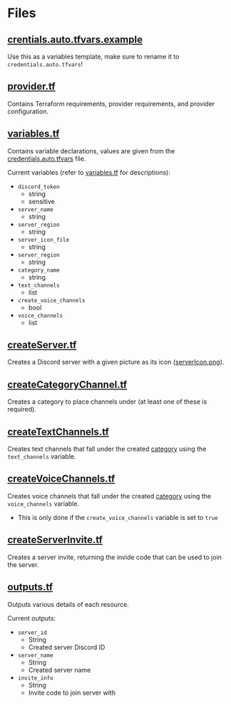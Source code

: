 # Files

## [crentials.auto.tfvars.example](credentials.auto.tfvars)

Use this as a variables template, make sure to rename it to `credentials.auto.tfvars`!

## [provider.tf](provider.tf)

Contains Terraform requirements, provider requirements, and provider configuration.

## [variables.tf](variables.tf)

Contains variable declarations, values are given from the [credentials.auto.tfvars](credentials.auto.tfvars.example) file.

Current variables (refer to [variables.tf](variables.tf) for descriptions):
 - `discord_token`
   - string
   - sensitive
 - `server_name`
   - string
 - `server_region`
   - string
 - `server_icon_file`
   - string
 - `server_region`
   - string
 - `category_name`
   - string
 - `text_channels`
   - list
 - `create_voice_channels`
   - bool
 - `voice_channels`
   - list


## [createServer.tf](createServer.tf)

Creates a Discord server with a given picture as its icon ([serverIcon.png](serverIcon.png)).

## [createCategoryChannel.tf](createCategoryChannel.tf)

Creates a category to place channels under (at least one of these is required).

## [createTextChannels.tf](createTextChannel.tf)

Creates text channels that fall under the created [category](createCategoryChannel.tf) using the `text_channels` variable.

## [createVoiceChannels.tf](createVoiceChannels.tf)

Creates voice channels that fall under the created [category](createCategoryChannel.tf) using the `voice_channels` variable.
 - This is only done if the `create_voice_channels` variable is set to `true`

## [createServerInvite.tf](createServerInvite.tf)

Creates a server invite, returning the invide code that can be used to join the server.

## [outputs.tf](outputs.tf)

Outputs various details of each resource.

Current outputs:
 - `server_id`
   - String
   - Created server Discord ID
 - `server_name`
   - String
   - Created server name
 - `invite_info`
   - String
   - Invite code to join server with